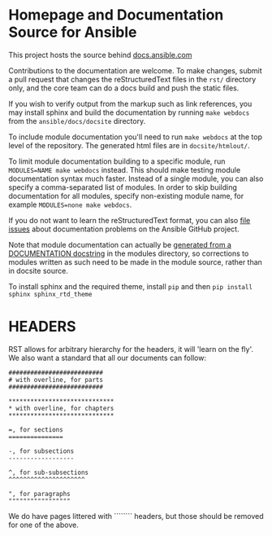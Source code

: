 Homepage and Documentation Source for Ansible
=============================================

This project hosts the source behind [docs.ansible.com](https://docs.ansible.com/)

Contributions to the documentation are welcome. To make changes, submit a pull request that changes the reStructuredText files in the `rst/` directory only, and the core team can do a docs build and push the static files.

If you wish to verify output from the markup such as link references, you may install sphinx and build the documentation by running `make webdocs` from the `ansible/docs/docsite` directory.

To include module documentation you'll need to run `make webdocs` at the top level of the repository. The generated html files are in `docsite/htmlout/`.

To limit module documentation building to a specific module, run `MODULES=NAME make webdocs` instead. This should make testing module documentation syntax much faster. Instead of a single module, you can also specify a comma-separated list of modules. In order to skip building documentation for all modules, specify non-existing module name, for example `MODULES=none make webdocs`.

If you do not want to learn the reStructuredText format, you can also [file issues] about documentation problems on the Ansible GitHub project.

Note that module documentation can actually be [generated from a DOCUMENTATION docstring][module-docs] in the modules directory, so corrections to modules written as such need to be made in the module source, rather than in docsite source.

To install sphinx and the required theme, install ``pip`` and then ``pip install sphinx sphinx_rtd_theme``

[file issues]: https://github.com/ansible/ansible/issues
[module-docs]: https://docs.ansible.com/developing_modules.html#documenting-your-module

HEADERS
=======

RST allows for arbitrary hierarchy for the headers, it will 'learn on the fly'. We also want a standard that all our documents can follow:

```
##########################
# with overline, for parts
##########################

*****************************
* with overline, for chapters
*****************************

=, for sections
===============

-, for subsections
------------------

^, for sub-subsections
^^^^^^^^^^^^^^^^^^^^^

", for paragraphs
"""""""""""""""""

```

We do have pages littered with ```````` headers, but those should be removed for one of the above.
